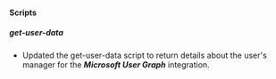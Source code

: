 
#### Scripts

##### get-user-data

- Updated the get-user-data script to return details about the user's manager for the ***Microsoft User Graph*** integration.
